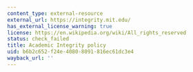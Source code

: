 ```yaml
---
content_type: external-resource
external_url: https://integrity.mit.edu/
has_external_license_warning: true
license: https://en.wikipedia.org/wiki/All_rights_reserved
status: check_failed
title: Academic Integrity policy
uid: b6b2c652-f24e-4080-8091-816ec61dc3e4
wayback_url: ''
---
```

